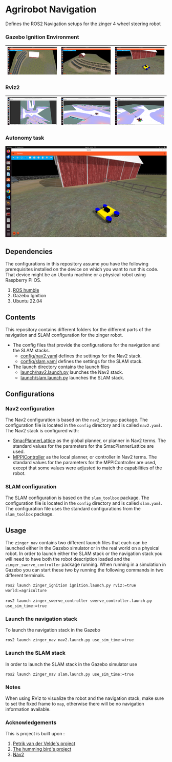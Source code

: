 # Agrirobot Navigation

Defines the ROS2 Navigation setups for the zinger 4 wheel steering robot

### Gazebo Ignition Environment

| ![Image 1](media/pictures/g1.png) | ![Image 2](media/pictures/g2.png) | ![Image 3](media/pictures/g3.png) |
|:-----------------------------:|:-----------------------------:|:-----------------------------:|

### Rviz2

| ![Image 4](media/pictures/r1.png) | ![Image 5](media/pictures/r2.png) | ![Image 6](media/pictures/r3.png) |
|:-----------------------------:|:-----------------------------:|:-----------------------------:|

### Autonomy task
[![Video Thumbnail](media/pictures/g3.png)](media/videos/ATask.mp4)

## Dependencies

The configurations in this repository assume you have the following prerequisites installed on the
device on which you want to run this code. That device might be an Ubuntu machine or a physical
robot using Raspberry Pi OS.

1. [ROS humble](https://docs.ros.org/en/humble/Releases/Release-Humble-Hawksbill.html) 
2. Gazebo Ignition
3. Ubuntu 22.04
## Contents

This repository contains different folders for the different parts of the navigation and SLAM configuration
for the zinger robot.

* The config files that provide the configurations for the navigation and the SLAM stacks.
  * [config/nav2.yaml](config/nav2.yaml) defines the settings for the Nav2 stack.
  * [config/slam.yaml](config/slam.yaml) defines the settings for the SLAM stack.
* The launch directory contains the launch files
  * [launch/nav2.launch.py](launch/nav2.launch.py) launches the Nav2 stack.
  * [launch/slam.launch.py](launch/slam.launch.py) launches the SLAM stack.

## Configurations

### Nav2 configuration

The Nav2 configuration is based on the `nav2_bringup` package. The configuration file is located in
the `config` directory and is called `nav2.yaml`. The Nav2 stack is configured with:

* [SmacPlannerLattice](https://navigation.ros.org/configuration/packages/smac/configuring-smac-lattice.html)
  as the global planner, or planner in Nav2 terms. The standard values for the parameters for the
  SmacPlannerLattice are used.
* [MPPIController](https://navigation.ros.org/configuration/packages/configuring-mppic.html) as the
  local planner, or controller in Nav2 terms. The standard values for the parameters for the
  MPPIController are used, except that some values were adjusted to match the capabilities of the robot.

### SLAM configuration

The SLAM configuration is based on the `slam_toolbox` package. The configuration file is located in
the `config` directory and is called `slam.yaml`. The configuration file uses the standard configurations
from the `slam_toolbox` package.

## Usage

The `zinger_nav` contains two different launch files that each can be launched either in the Gazebo
simulator or in the real world on a physical robot. In order to launch either the SLAM stack or the
navigation stack you will need to have both the robot description loaded and the `zinger_swerve_controller`
package running. When running in a simulation in Gazebo you can start these two by running the following
commands in two different terminals.

    ros2 launch zinger_ignition ignition.launch.py rviz:=true world:=agriculture

    ros2 launch zinger_swerve_controller swerve_controller.launch.py use_sim_time:=true

### Launch the navigation stack

To launch the navigation stack in the Gazebo

    ros2 launch zinger_nav nav2.launch.py use_sim_time:=true

### Launch the SLAM stack

In order to launch the SLAM stack in the Gazebo simulator use

    ros2 launch zinger_nav slam.launch.py use_sim_time:=true

### Notes

When using RViz to visualize the robot and the navigation stack, make sure to set the fixed frame to
`map`, otherwise there will be no navigation information available.

### Acknowledgements

This is project is built upon :

1. [Petrik van der Velde's project](https://github.com/pvandervelde/zinger_nav.git)
2. [The humming bird's project](https://github.com/thehummingbird/nav2_demo_turtlebot3.git)
3. [Nav2](https://docs.nav2.org/index.html)
